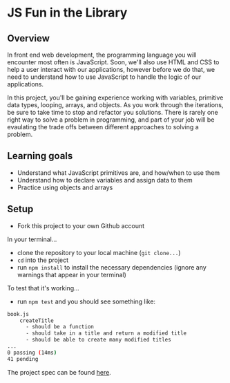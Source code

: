 # JS Fun in the Library

## Overview

In front end web development, the programming language you will encounter most
often is JavaScript. Soon, we'll also use HTML and CSS to help a user interact
with our applications, however before we do that, we need to understand how to
use JavaScript to handle the logic of our applications.

In this project, you'll be gaining experience working with variables, primitive
data types, looping, arrays, and objects. As you work through the
iterations, be sure to take time to stop and refactor you solutions. There is
rarely one right way to solve a problem in programming, and part of your job
will be evaulating the trade offs between different approaches to solving a
problem.

## Learning goals

  - Understand what JavaScript primitives are, and how/when to use them
  - Understand how to declare variables and assign data to them
  - Practice using objects and arrays

## Setup

  - Fork this project to your own Github account  
  
In your terminal...
  - clone the repository to your local machine (`git clone...`)
  - `cd` into the project
  - run `npm install` to install the necessary dependencies (ignore any warnings that appear in your terminal)
  
To test that it's working...
  - run `npm test` and you should see something like:
```bash
book.js
    createTitle
      - should be a function
      - should take in a title and return a modified title
      - should be able to create many modified titles
...
0 passing (14ms)
41 pending
```
  
The project spec can be found [here](https://frontend.turing.edu/projects/module-1/library.html).
